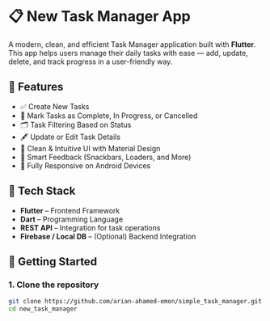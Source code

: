 # 📋 New Task Manager App

A modern, clean, and efficient Task Manager application built with **Flutter**.  
This app helps users manage their daily tasks with ease — add, update, delete, and track progress in a user-friendly way.

## 🚀 Features

- ✅ Create New Tasks
- 📌 Mark Tasks as Complete, In Progress, or Cancelled
- 🗂 Task Filtering Based on Status
- 🖋 Update or Edit Task Details
- 🧾 Clean & Intuitive UI with Material Design
- 🔔 Smart Feedback (Snackbars, Loaders, and More)
- 📱 Fully Responsive on Android Devices

## 🧰 Tech Stack

- **Flutter** – Frontend Framework
- **Dart** – Programming Language
- **REST API** – Integration for task operations
- **Firebase / Local DB** – (Optional) Backend Integration

## 🔧 Getting Started

### 1. Clone the repository

```bash
git clone https://github.com/arian-ahamed-emon/simple_task_manager.git
cd new_task_manager
